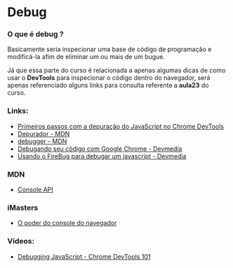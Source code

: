 # Debug

### O que é debug ?

Basicamente seria inspecionar uma base de código de programação e modificá-la afim de eliminar um ou mais de um bugue.

Já que essa parte do curso é relacionada a apenas algumas dicas de como usar o **DevTools** para inspecionar o código dentro do navegador, será apenas referenciado alguns links para consulta referente a **aula23** do curso.

### Links:

- [Primeiros passos com a depuração do JavaScript no Chrome DevTools](https://developers.google.com/web/tools/chrome-devtools/javascript/?hl=pt-br)
- [Depurador - MDN](https://developer.mozilla.org/pt-BR/docs/Tools/Depurador)
- [debugger - MDN](https://developer.mozilla.org/pt-BR/docs/Web/JavaScript/Reference/Statements/debugger)
- [Debugando seu código com Google Chrome - Devmedia](https://www.devmedia.com.br/debugando-seu-codigo-com-google-chrome/29137)
- [Usando o FireBug para debugar um javascript - Devmedia](https://www.devmedia.com.br/usando-o-firebug-para-debugar-um-javascript/7143)

### MDN

- [Console API](https://developer.mozilla.org/pt-BR/docs/Web/API/console/log)

### iMasters

- [O poder do console do navegador](https://imasters.com.br/desenvolvimento/o-poder-do-console-do-navegador)

### Vídeos:

- [Debugging JavaScript - Chrome DevTools 101](https://www.youtube.com/watch?v=H0XScE08hy8)
